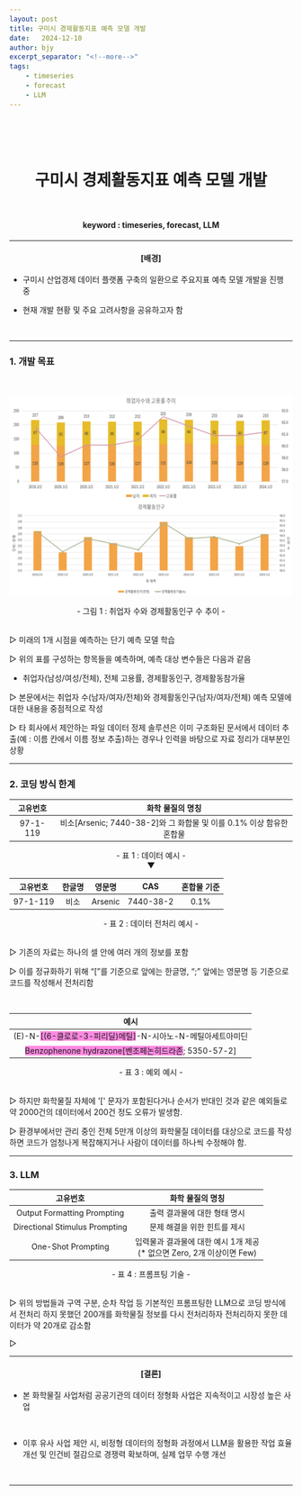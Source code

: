 ```yaml
---
layout: post
title: 구미시 경제활동지표 예측 모델 개발
date:   2024-12-10
author: bjy
excerpt_separator: "<!--more-->"
tags:
    - timeseries
    - forecast
    - LLM
---
```

<br>

# <br> <center>구미시 경제활동지표 예측 모델 개발</center> <br>
####  <center>keyword : timeseries, forecast, LLM</center>

---
####  <center>[배경]</center>
- 구미시 산업경제 데이터 플랫폼 구축의 일환으로 주요지표 예측 모델 개발을 진행 중

- 현재 개발 현황 및 주요 고려사항을 공유하고자 함

<br>

---
### 1. 개발 목표

<center>

<br>


![지표](./images/bjy/원본지표.png)

<center>- 그림 1 : 취업자 수와 경제활동인구 수 추이 -</center>

<br>

</center>

▷ 미래의 1개 시점을 예측하는 단기 예측 모델 학습 <br>

▷ 위의 표를 구성하는 항목들을 예측하며, 예측 대상 변수들은 다음과 같음 <br>
   - 취업자(남성/여성/전체), 전체 고용률, 경제활동인구, 경제활동참가율 

▷ 본문에서는 취업자 수(남자/여자/전체)와 경제활동인구(남자/여자/전체) 예측 모델에 대한 내용을 중점적으로 작성 <br>

▷ 타 회사에서 제안하는 파일 데이터 정제 솔루션은 이미 구조화된 문서에서 데이터 추출(예 : 이름 칸에서 이름 정보 추출)하는 경우나 인력을 바탕으로 자료 정리가 대부분인 상황

---

### 2. 코딩 방식 한계

<center>

|    **고유번호**   | **화학 물질의 명칭** |
| :-----------: | :-----------: |
  97-1-119 | 비소[Arsenic; 7440-38-2]와 그 화합물 및 이를 0.1% 이상 함유한 혼합물 |

</center>

<center>- 표 1 : 데이터 예시 -</center>

<center>▼</center>

<center>

|    **고유번호**   | **한글명** | **영문명** | **CAS** | **혼합물 기준** |
| :-----------: | :-----------: | :-----------: | :-----------: | :-----------: |
|97-1-119|비소|Arsenic|7440-38-2|0.1%|

</center>

<center>- 표 2 : 데이터 전처리 예시 -</center>
<br>

▷ 기존의 자료는 하나의 셀 안에 여러 개의 정보를 포함<br>

▷ 이를 정규화하기 위해 “[”를 기준으로 앞에는 한글명, “;” 앞에는 영문명 등 기준으로 코드를 작성해서 전처리함

<br>

<center>

|    **예시**   |
| :-----------: |
|(E)-N-<span style='background-color:#F7DD'>[(6-클로로-3-피리딜)메틸]</span>-N-시아노-N-메틸아세트아미딘|
|<span style='background-color:#F7DD'>Benzophenone hydrazone[벤조페논히드라존</span>; 5350-57-2]|

<center> - 표 3 : 예외 예시 - </center>

</center>

<br>

▷ 하지만 화학물질 자체에 '[' 문자가 포함된다거나 순서가 반대인 것과 같은 예외들로 약 2000건의 데이터에서 200건 정도 오류가 발생함.

▷ 환경부에서만 관리 중인 전체 5만개 이상의 화학물질 데이터를 대상으로 코드를 작성하면 코드가 엄청나게 복잡해지거나 사람이 데이터를 하나씩 수정해야 함.

---

### 3. LLM

<center>

|    **고유번호**   | **화학 물질의 명칭** |
| :-----------: | :-----------: |
 Output Formatting Prompting | 출력 결과물에 대한 형태 명시 |
 Directional Stimulus Prompting | 문제 해결을 위한 힌트를 제시 |
 One-Shot Prompting | 입력물과 결과물에 대한 예시 1개 제공 <br> (* 없으면 Zero, 2개 이상이면 Few) |

<center> - 표 4 : 프롬프팅 기술 - </center>
 </center>

<br>

 ▷ 위의 방법들과 구역 구분, 순차 작업 등 기본적인 프롬프팅한 LLM으로 코딩 방식에서 전처리 하지 못했던 200개를 화학물질 정보를 다시 전처리하자 전처리하지 못한 데이터가 약 20개로 감소함 <br>

 ▷ 

---
####  <center>[결론]</center>
- 본 화학물질 사업처럼 공공기관의 데이터 정형화 사업은 지속적이고 시장성 높은 사업

<br>

- 이후 유사 사업 제안 시, 비정형 데이터의 정형화 과정에서 LLM을 활용한 작업 효율 개선 및 인건비 절감으로 경쟁력 확보하며, 실제 업무 수행 개선

<br>

---